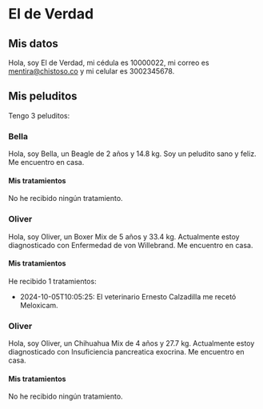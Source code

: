 # El de Verdad

## Mis datos

Hola, soy El de Verdad, mi cédula es 10000022, mi correo es mentira@chistoso.co y mi celular es 3002345678.

## Mis peluditos

Tengo 3 peluditos:

### Bella

Hola, soy Bella, un Beagle de 2 años y 14.8 kg.
Soy un peludito sano y feliz.
Me encuentro en casa.

#### Mis tratamientos

No he recibido ningún tratamiento.

### Oliver

Hola, soy Oliver, un Boxer Mix de 5 años y 33.4 kg.
Actualmente estoy diagnosticado con Enfermedad de von Willebrand.
Me encuentro en casa.

#### Mis tratamientos

He recibido 1 tratamientos:
- 2024-10-05T10:05:25: El veterinario Ernesto Calzadilla me recetó Meloxicam.

### Oliver

Hola, soy Oliver, un Chihuahua Mix de 4 años y 27.7 kg.
Actualmente estoy diagnosticado con Insuficiencia pancreatica exocrina.
Me encuentro en casa.

#### Mis tratamientos

No he recibido ningún tratamiento.

